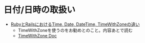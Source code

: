 # 日付/日時の取扱い



- [RubyとRailsにおけるTime, Date, DateTime, TimeWithZoneの違い](https://qiita.com/jnchito/items/cae89ee43c30f5d6fa2c)
  - TimeWithZoneを使うのをお勧めとのこと。内容あとで読む
  - [TimeWithZone Doc](https://api.rubyonrails.org/v5.1/classes/ActiveSupport/TimeWithZone.html)
  
